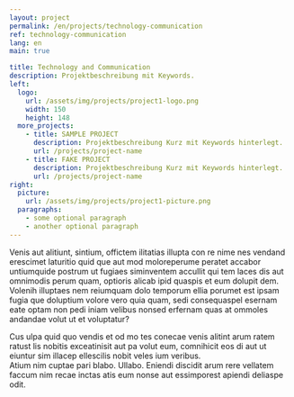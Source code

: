 ```yaml
---
layout: project
permalink: /en/projects/technology-communication
ref: technology-communication
lang: en
main: true

title: Technology and Communication
description: Projektbeschreibung mit Keywords.
left:
  logo:
    url: /assets/img/projects/project1-logo.png
    width: 150
    height: 148
  more_projects:
    - title: SAMPLE PROJECT
      description: Projektbeschreibung Kurz mit Keywords hinterlegt.
      url: /projects/project-name
    - title: FAKE PROJECT
      description: Projektbeschreibung Kurz mit Keywords hinterlegt.
      url: /projects/project-name
right:
  picture:
    url: /assets/img/projects/project1-picture.png
  paragraphs:
    - some optional paragraph
    - another optional paragraph
---
```


Venis aut alitiunt, sintium, offictem ilitatias illupta con re nime nes vendand erescimet laturitio quid que aut mod moloreperume peratet accabor untiumquide postrum ut fugiaes siminventem accullit qui tem laces dis aut omnimodis perum quam, optioris alicab ipid quaspis et eum dolupit dem. Volenih illuptaes nem reiumquam dolo temporum ellia porumet est ipsam fugia que doluptium volore vero quia quam, sedi consequaspel esernam eate optam non pedi iniam velibus nonsed erfernam quas at ommoles andandae volut ut et voluptatur?

Cus ulpa quid quo vendis et od mo tes conecae venis alitint arum ratem ratust lis nobitis exceatinisit aut pa volut eum, comnihicit eos di aut ut eiuntur sim illacep ellescilis nobit veles ium veribus.<br>Atium nim cuptae pari blabo. Ullabo. Eniendi discidit arum rere vellatem faccum nim recae inctas atis eum nonse aut essimporest apiendi deliaspe odit.
